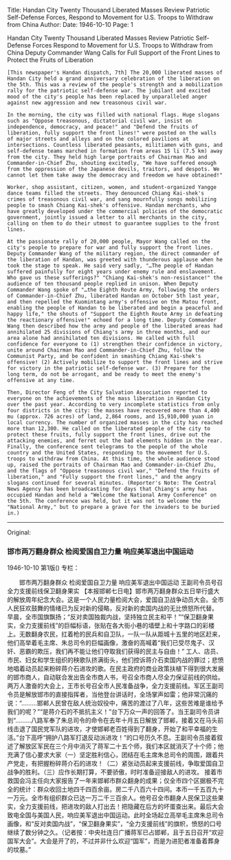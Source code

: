 Title: Handan City Twenty Thousand Liberated Masses Review Patriotic Self-Defense Forces, Respond to Movement for U.S. Troops to Withdraw from China
Author:
Date: 1946-10-10
Page: 1

Handan City Twenty Thousand Liberated Masses
    Review Patriotic Self-Defense Forces
    Respond to Movement for U.S. Troops to Withdraw from China
    Deputy Commander Wang Calls for Full Support of the Front Lines to Protect the Fruits of Liberation

    [This newspaper's Handan dispatch, 7th] The 20,000 liberated masses of Handan City held a grand anniversary celebration of the liberation on the 5th. This was a review of the people's strength and a mobilization rally for the patriotic self-defense war. The jubilant and excited mood of the city's people has been replaced by unparalleled anger against new aggression and new treasonous civil war.

    In the morning, the city was filled with national flags. Huge slogans such as "Oppose treasonous, dictatorial civil war, insist on independence, democracy, and peace!" and "Defend the fruits of liberation, fully support the front lines!" were posted on the walls of major streets and alleys and on the colored pavilions at intersections. Countless liberated peasants, militiamen with guns, and self-defense teams marched in formation from areas 15 li (7.5 km) away from the city. They held high large portraits of Chairman Mao and Commander-in-Chief Zhu, shouting excitedly, "We have suffered enough from the oppression of the Japanese devils, traitors, and despots. We cannot let them take away the democracy and freedom we have obtained!"

    Worker, shop assistant, citizen, women, and student-organized Yangge dance teams filled the streets. They denounced Chiang Kai-shek's crimes of treasonous civil war, and sang mournfully songs mobilizing people to smash Chiang Kai-shek's offensive. Handan merchants, who have greatly developed under the commercial policies of the democratic government, jointly issued a letter to all merchants in the city, calling on them to do their utmost to guarantee supplies to the front lines.

    At the passionate rally of 20,000 people, Mayor Wang called on the city's people to prepare for war and fully support the front lines. Deputy Commander Wang of the military region, the direct commander of the liberation of Handan, was greeted with thunderous applause when he took the stage to speak. He said very sadly, "…The people of Handan suffered painfully for eight years under enemy rule and enslavement. Who gave us these sufferings?" "Chiang Kai-shek's non-resistance!" the audience of ten thousand people replied in unison. When Deputy Commander Wang spoke of "…the Eighth Route Army, following the orders of Commander-in-Chief Zhu, liberated Handan on October 5th last year, and then repelled the Kuomintang army's offensive on the Matou front, enabling the people of Handan to be liberated and begin a peaceful and happy life," the shouts of "Support the Eighth Route Army in defeating the reactionary offensive!" echoed for a long time. Deputy Commander Wang then described how the army and people of the liberated areas had annihilated 25 divisions of Chiang's army in three months, and our area alone had annihilated ten divisions. He called with full confidence for everyone to (1) strengthen their confidence in victory, unite around Chairman Mao and Commander-in-Chief Zhu, follow the Communist Party, and be confident in smashing Chiang Kai-shek's offensive! (2) Actively mobilize to support the front lines and strive for victory in the patriotic self-defense war. (3) Prepare for the long term, do not be arrogant, and be ready to meet the enemy's offensive at any time.

    Then, Director Feng of the City Salvation Association reported to everyone on the achievements of the mass liberation in Handan City over the past year. According to very incomplete statistics from only four districts in the city: the masses have recovered more than 4,400 mu (approx. 726 acres) of land, 2,864 rooms, and 15,910,000 yuan in local currency. The number of organized masses in the city has reached more than 12,300. He called on the liberated people of the city to protect these fruits, fully support the front lines, drive out the attacking enemies, and ferret out the bad elements hidden in the rear. Finally, the conference sent telegrams to the people of the whole country and the United States, responding to the movement for U.S. troops to withdraw from China. At this time, the whole audience stood up, raised the portraits of Chairman Mao and Commander-in-Chief Zhu, and the flags of "Oppose treasonous civil war," "Defend the fruits of liberation," and "Fully support the front lines," and the angry slogans continued for several minutes. (Reporter's Note: The Central News Agency has been broadcasting for days that Chiang's army has occupied Handan and held a "Welcome the National Army Conference" on the 5th. The conference was held, but it was not to welcome the "National Army," but to prepare a grave for the invaders to be buried in.)



<hr /> 

Original: 


### 邯市两万翻身群众  检阅爱国自卫力量  响应美军退出中国运动

1946-10-10
第1版()
专栏：

　　邯市两万翻身群众
    检阅爱国自卫力量
    响应美军退出中国运动
    王副司令员号召全力支援前线保卫翻身果实
    【本报邯郸七日电】邯市两万翻身群众五日举行盛大的解放周年纪念大会。这是一个人民力量检阅大会，爱国自卫战争动员大会。全市人民狂欢鼓舞的情绪已为反对新的侵略，反对新的卖国内战的无比愤怒所代替。
    早晨，全市国旗飘扬；“反对卖国独裁内战，坚持独立民主和平！”“保卫翻身果实，全力支援前线”的巨幅标语，张贴在各大街小巷的墙壁上和十字路口的彩楼上。无数翻身农民，扛着枪的民兵和自卫队，一队一队从距城十五里的地区赶来，他们高举着毛主席、朱总司令的巨幅画像，激奋的高喊着“我们已受尽鬼子、汉奸、恶霸的欺压，我们再不能让他们夺取我们获得的民主与自由！”
    工人、店员、市民、妇女和学生组织的秧歌队挤满街头，他们控诉蒋介石卖国内战的罪过；悲愤地唱着动员起来粉碎蒋介石进攻的歌。在民主政府的商业政策扶植下得到很大发展的邯市商人，自动联合发出告全市商人书，号召全市商人尽全力保证前线的供给。
    两万人激奋的大会上，王市长号召全市人民准备战争，全力支援前线。军区王副司令员是解放邯市的直接指挥者，当他登台讲话时，全场掌声如雷；他非常沉痛的说：“………邯郸人民曾在敌人统治奴役中，痛苦的渡过了八年，这些苦难是谁给予我们的呢？”“是蒋介石的不抵抗主义！”台下万众一声的回答了。当王副司令员讲到“………八路军奉了朱总司令的命令在去年十月五日解放了邯郸，接着又在马头前线击退了国民党军队的进攻，才使邯郸老百姓得到了翻身，开始了和平幸福的生活。”台下高呼“拥护八路军打退反动派进攻！”的口号历久不息。王副司令员接着叙述了解放区军民在三个月中消灭了蒋军二十五个师，我们本区就消灭了十个师；他充满了信心要求大家（一）坚定胜利信心，团结在毛主席朱总司令的周围，跟着共产党走，有把握粉碎蒋介石的进攻！（二）紧张动员起来支援前线，争取爱国自卫战争的胜利。（三）应作长期打算，不要骄傲，时时准备迎接敌人的进攻。
    接着市救国会冯主任向大家报告了一年来邯郸市群众翻身的成果；仅全市四个区据极不完全的统计：群众收回土地四千四百余亩。房二千八百六十四间。本币一千五百九十一万元。全市有组织群众已达一万二千三百余人。他号召全市翻身人民保卫这些果实，全力支援前线，把进攻的敌人打出去！把隐藏在后方的坏蛋查出来。最后大会致电全国与美国人民，响应美军退出中国运动。此时全场起立高举毛主席朱总司令画像，和“反对卖国内战”，“保卫翻身果实”，“全力支援前线”的旗帜，愤怒的口号继续了数分钟之久。（记者按：中央社连日广播蒋军已占邯郸，且于五日召开“欢迎国军大会”。大会是开了的，不过并非什么欢迎“国军”，而是为进犯者准备着葬身的坟墓。”
